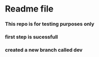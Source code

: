 # Readme file
### This repo is for testing purposes only

### first step is sucessfull

### created a new branch called dev